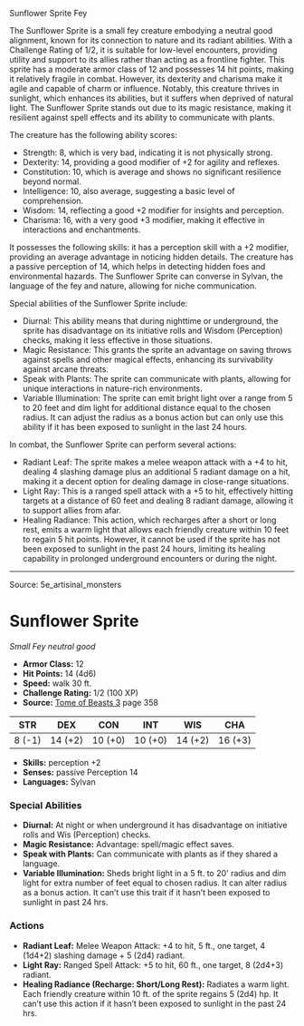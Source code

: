<MonsterName/>Sunflower Sprite</MonsterName>
<CreatureType/>Fey</CreatureType>

<summary>The Sunflower Sprite is a small fey creature embodying a neutral good alignment, known for its connection to nature and its radiant abilities. With a Challenge Rating of 1/2, it is suitable for low-level encounters, providing utility and support to its allies rather than acting as a frontline fighter. This sprite has a moderate armor class of 12 and possesses 14 hit points, making it relatively fragile in combat. However, its dexterity and charisma make it agile and capable of charm or influence. Notably, this creature thrives in sunlight, which enhances its abilities, but it suffers when deprived of natural light. The Sunflower Sprite stands out due to its magic resistance, making it resilient against spell effects and its ability to communicate with plants.</summary>

<detail>

The creature has the following ability scores: 
- Strength: 8, which is very bad, indicating it is not physically strong.
- Dexterity: 14, providing a good modifier of +2 for agility and reflexes.
- Constitution: 10, which is average and shows no significant resilience beyond normal.
- Intelligence: 10, also average, suggesting a basic level of comprehension.
- Wisdom: 14, reflecting a good +2 modifier for insights and perception.
- Charisma: 16, with a very good +3 modifier, making it effective in interactions and enchantments.

It possesses the following skills: it has a perception skill with a +2 modifier, providing an average advantage in noticing hidden details. The creature has a passive perception of 14, which helps in detecting hidden foes and environmental hazards. The Sunflower Sprite can converse in Sylvan, the language of the fey and nature, allowing for niche communication.

Special abilities of the Sunflower Sprite include:
- Diurnal: This ability means that during nighttime or underground, the sprite has disadvantage on its initiative rolls and Wisdom (Perception) checks, making it less effective in those situations.
- Magic Resistance: This grants the sprite an advantage on saving throws against spells and other magical effects, enhancing its survivability against arcane threats.
- Speak with Plants: The sprite can communicate with plants, allowing for unique interactions in nature-rich environments.
- Variable Illumination: The sprite can emit bright light over a range from 5 to 20 feet and dim light for additional distance equal to the chosen radius. It can adjust the radius as a bonus action but can only use this ability if it has been exposed to sunlight in the last 24 hours.

In combat, the Sunflower Sprite can perform several actions:
- Radiant Leaf: The sprite makes a melee weapon attack with a +4 to hit, dealing 4 slashing damage plus an additional 5 radiant damage on a hit, making it a decent option for dealing damage in close-range situations.
- Light Ray: This is a ranged spell attack with a +5 to hit, effectively hitting targets at a distance of 60 feet and dealing 8 radiant damage, allowing it to support allies from afar.
- Healing Radiance: This action, which recharges after a short or long rest, emits a warm light that allows each friendly creature within 10 feet to regain 5 hit points. However, it cannot be used if the sprite has not been exposed to sunlight in the past 24 hours, limiting its healing capability in prolonged underground encounters or during the night.</detail>



---

Source: 5e_artisinal_monsters

# Sunflower Sprite

*Small* *Fey* *neutral good*

- **Armor Class:** 12
- **Hit Points:** 14 (4d6)
- **Speed:** walk 30 ft.
- **Challenge Rating:** 1/2 (100 XP)
- **Source:** [Tome of Beasts 3](https://koboldpress.com/kpstore/product/tome-of-beasts-3-for-5th-edition/) page 358

| STR | DEX | CON | INT | WIS | CHA |
| --- | --- | --- | --- | --- | --- |
| 8 (-1) | 14 (+2) | 10 (+0) | 10 (+0) | 14 (+2) | 16 (+3) |

- **Skills:** perception +2
- **Senses:** passive Perception 14
- **Languages:** Sylvan

### Special Abilities

- **Diurnal:** At night or when underground it has disadvantage on initiative rolls and Wis (Perception) checks.
- **Magic Resistance:** Advantage: spell/magic effect saves.
- **Speak with Plants:** Can communicate with plants as if they shared a language.
- **Variable Illumination:** Sheds bright light in a 5 ft. to 20' radius and dim light for extra number of feet equal to chosen radius. It can alter radius as a bonus action. It can’t use this trait if it hasn’t been exposed to sunlight in past 24 hrs.

### Actions

- **Radiant Leaf:** Melee Weapon Attack: +4 to hit, 5 ft., one target, 4 (1d4+2) slashing damage + 5 (2d4) radiant.
- **Light Ray:** Ranged Spell Attack: +5 to hit, 60 ft., one target, 8 (2d4+3) radiant.
- **Healing Radiance (Recharge: Short/Long Rest):** Radiates a warm light. Each friendly creature within 10 ft. of the sprite regains 5 (2d4) hp. It can’t use this action if it hasn’t been exposed to sunlight in the past 24 hrs.





